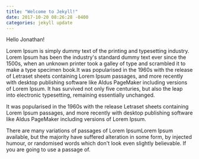 ```yaml
---
title: "Welcome to Jekyll!"
date: 2017-10-20 08:26:28 -0400
categories: jekyll update
---
```



Hello Jonathan!

Lorem Ipsum is simply dummy text of the printing and typesetting industry. Lorem Ipsum has been the industry's standard dummy text ever since the 1500s, when an unknown printer took a galley of type and scrambled it to make a type specimen book.It was popularised in the 1960s with the release of Letraset sheets containing Lorem Ipsum passages, and more recently with desktop publishing software like Aldus PageMaker including versions of Lorem Ipsum. It has survived not only five centuries, but also the leap into electronic typesetting, remaining essentially unchanged.

It was popularised in the 1960s with the release Letraset sheets containing Lorem Ipsum passages, and more recently with desktop publishing software like Aldus PageMaker including versions of Lorem Ipsum.

There are many variations of passages of Lorem IpsumLorem Ipsum available, but the majority have suffered alteration in some form, by injected humour, or randomised words which don't look even slightly believable. If you are going to use a passage of.
